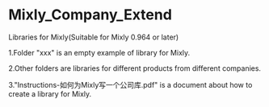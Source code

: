 # Mixly_Company_Extend
Libraries for Mixly(Suitable for Mixly 0.964 or later)

1.Folder "xxx" is an empty example of library for Mixly.

2.Other folders are libraries for different products from different companies.

3."Instructions-如何为Mixly写一个公司库.pdf" is a document about how to create a library for Mixly.
